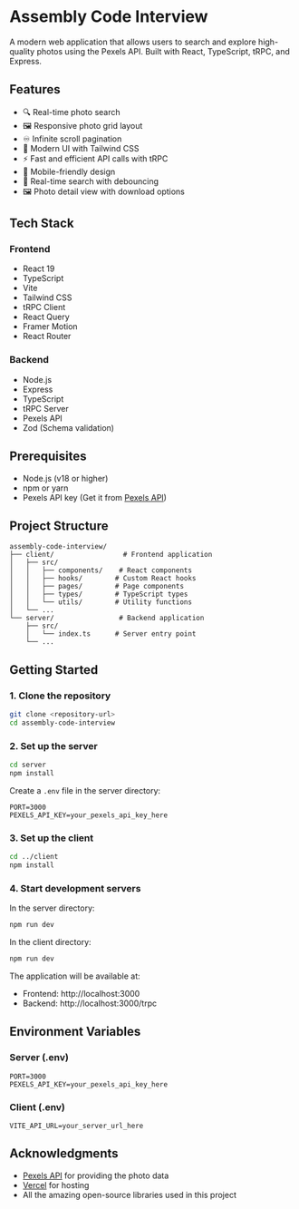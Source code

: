# Assembly Code Interview

A modern web application that allows users to search and explore high-quality photos using the Pexels API. Built with React, TypeScript, tRPC, and Express.

## Features

- 🔍 Real-time photo search
- 🖼️ Responsive photo grid layout
- ♾️ Infinite scroll pagination
- 🎨 Modern UI with Tailwind CSS
- ⚡ Fast and efficient API calls with tRPC
- 📱 Mobile-friendly design
- 🔄 Real-time search with debouncing
- 🖼️ Photo detail view with download options

## Tech Stack

### Frontend
- React 19
- TypeScript
- Vite
- Tailwind CSS
- tRPC Client
- React Query
- Framer Motion
- React Router

### Backend
- Node.js
- Express
- TypeScript
- tRPC Server
- Pexels API
- Zod (Schema validation)

## Prerequisites

- Node.js (v18 or higher)
- npm or yarn
- Pexels API key (Get it from [Pexels API](https://www.pexels.com/api/))

## Project Structure

```
assembly-code-interview/
├── client/                 # Frontend application
│   ├── src/
│   │   ├── components/    # React components
│   │   ├── hooks/        # Custom React hooks
│   │   ├── pages/        # Page components
│   │   ├── types/        # TypeScript types
│   │   └── utils/        # Utility functions
│   └── ...
└── server/                # Backend application
    ├── src/
    │   └── index.ts      # Server entry point
    └── ...
```

## Getting Started

### 1. Clone the repository
```bash
git clone <repository-url>
cd assembly-code-interview
```

### 2. Set up the server
```bash
cd server
npm install
```

Create a `.env` file in the server directory:
```env
PORT=3000
PEXELS_API_KEY=your_pexels_api_key_here
```

### 3. Set up the client
```bash
cd ../client
npm install
```

### 4. Start development servers

In the server directory:
```bash
npm run dev
```

In the client directory:
```bash
npm run dev
```

The application will be available at:
- Frontend: http://localhost:3000
- Backend: http://localhost:3000/trpc

## Environment Variables

### Server (.env)
```
PORT=3000
PEXELS_API_KEY=your_pexels_api_key_here
```

### Client (.env)
```
VITE_API_URL=your_server_url_here
```


## Acknowledgments

- [Pexels API](https://www.pexels.com/api/) for providing the photo data
- [Vercel](https://vercel.com) for hosting
- All the amazing open-source libraries used in this project
